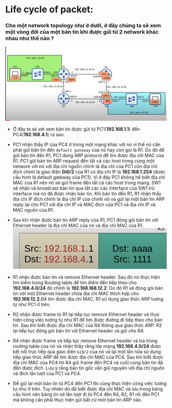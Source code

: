 # Life cycle of packet:

### Cho một network topology như ở dưới, ở đây chúng ta sẽ xem một vòng đời của một bản tin khi được gửi từ 2 network khác nhau như thế nào ?


![Alt text](topology.png)

- Ở đây ta sẽ xét xem bản tin được gửi từ PC1(**192.168.1.1**) đến PC4(**192.168.4.1**) ra sao. 
- PC1 nhận thấy IP của PC4 ở trong một mạng khác với nó vì thế nó cần phải gửi bản tin đến `default gateway` của nó hay còn gọi là R1. Do đó để gửi bản tin đến R1, PC1 dùng ARP protocol để tìm được địa chỉ MAC của R1. PC1 gửi bản tin ARP request đến tất cả các host trong cùng một network với nó với địa chỉ nguồn chính là địa chỉ của PC1 còn địa chỉ đích chính là giao điện **Gi0/2** của R1 có địa chỉ IP là **192.168.1.254** (được cấu hình là default gateway của PC1). Vì ở đây PC1 không hề biết địa chỉ MAC của R1 nên nó sẽ gửi frame đến tất cả các host trong mạng. SW1 sẽ nhận và broadcast bản tin qua tất các các interface của SW1 trừ interface mà nó đã được nhận bản tin. Khi bản tin đến R1, R1 nhận thấy địa chỉ IP đích chính là địa chỉ IP của chính nó và gửi lại một bản tin ARP reply lại cho PC1 với địa chỉ IP và MAC đích của PC1 và địa chỉ IP và MAC nguồn của R1.
  
- Sau khi nhận được bản tin ARP reply của R1, PC1 đóng gói bản tin với Ethernet header là địa chỉ MAC của nó và địa chỉ MAC của R1. 
  ![Alt text](packet1.png)
  
- R1 nhận được bản tin và remove Ethernet header. Sau đó nó thực hiện tìm kiếm trong Routing table để tìm điểm đến tiếp theo cho **192.168.4.0/24** đó chính là **192.168.168.12.2**. Do đó R1 sẽ đóng gói bản tin với một Ethernet header chứa địa chỉ MAC thích hợp cho **192.168.12.2**.Để tìm được địa chỉ MAC, R1 sử dụng giao thức ARP tương tự như PC1 ở trên.
- R2 nhận được frame từ R1 lại tiếp tục remove Ethernet header và thực hiện công việc tương tự như R1 để tìm được đường đi tiếp theo cho bản tin. Sau khi biết được địa chỉ MAC của R4 thông qua giao thức ARP. R2 lại tiếp tục đóng gói bản tin với Ethernet header và gửi cho R4.
- R4 nhận được frame và tiếp tục remove Ethernet header và tra trong routing table của nó và nhận thấy rằng lớp mạng **192.168.4.0/24** được kết nối trực tiếp qua giao diện `Gi0/2` của nó và lại một lần nữa sử dụng tiếp giao thức ARP để tìm được địa chỉ MAC của PC4. Sau khi biết được địa chỉ MAC của PC4 thì R4 gửi frame đến PC4 và cuối cùng bản tin đã đến được đích. Lưu ý rằng bản tin gốc vẫn giữ nguyên với địa chỉ nguồn và đích lần lượt của PC1 và PC4.
- Để gửi lại một bản tin từ PC4 đến PC1 thì cũng thực hiện công việc tương tự như ở trên. Tuy nhiên do đã biết được địa chỉ MAC và lưu trong bảng cấu hình nên bảng tin sẽ lần lượt đi từ PC4 đến R4, R2, R1 rồi đến PC1 mà không cần phải thực hiện gửi bất cứ môt bản tin ARP nào.
  